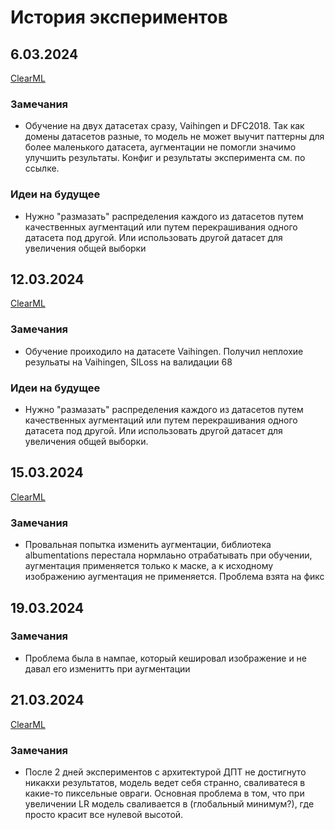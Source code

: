 # История экспериментов

## 6.03.2024

[ClearML](https://app.clear.ml/projects/51748cecb3eb4781bf011e39c6a71721/experiments/a08d8b11d10e473e97f5ef4a01fde564/output/execution)

### Замечания
- Обучение на двух датасетах сразу, Vaihingen и DFC2018. Так как домены датасетов разные, то модель не может выучит паттерны для более маленького датасета, аугментации не помогли значимо улучшить результаты. Конфиг и результаты эксперимента см. по ссылке.   

### Идеи на будущее
- Нужно "размазать" распределения каждого из датасетов путем качественных аугментаций или путем перекрашивания одного датасета под другой. Или использовать другой датасет для увеличения общей выборки 

## 12.03.2024

[ClearML](https://app.clear.ml/projects/51748cecb3eb4781bf011e39c6a71721/experiments/48c1c2fe3af34652be94abb0bd8229eb/output/execution)

### Замечания
- Обучение проиходило на датасете Vaihingen. Получил неплохие резульаты на Vaihingen, SILoss на валидации 68 

### Идеи на будущее
- Нужно "размазать" распределения каждого из датасетов путем качественных аугментаций или путем перекрашивания одного датасета под другой. Или использовать другой датасет для увеличения общей выборки.



## 15.03.2024

[ClearML](http://neuron:7771/projects/3cef04caeed2488ba1e6e11ec64b9902/experiments/2029f1fe90924221bc1011cb975806cb/info-output/debugImages?columns=selected&columns=type&columns=name&columns=tags&columns=status&columns=project.name&columns=users&columns=started&columns=last_update&columns=last_iteration&columns=parent.name&order=-last_iteration&filter=)

### Замечания
 - Провальная попытка изменить аугментации, библиотека albumentations перестала нормлаьно отрабатывать при обучении, аугментация применяется только к маске, а к исходному изображению аугментация не применяется. Проблема взята на фикс

## 19.03.2024

### Замечания
 - Проблема была в нампае, который кешировал изображение и не давал его изменитть при аугментации


## 21.03.2024

[ClearML](http://neuron:7771/projects/3cef04caeed2488ba1e6e11ec64b9902/experiments/f7670090669c47a8bd4c619d37d8606e/info-output/metrics/scalar?columns=selected&columns=type&columns=name&columns=tags&columns=status&columns=project.name&columns=users&columns=started&columns=last_update&columns=last_iteration&columns=parent.name&order=-last_update&filter=)

### Замечания
 - После 2 дней экспериментов с архитектурой ДПТ не достигнуто никакхи результатов, модель ведет себя странно, сваливатеся в какие-то пиксельные овраги. Основная проблема в том, что при увеличении LR  модель сваливается в (глобальный минимум?), где просто красит все нулевой высотой.
